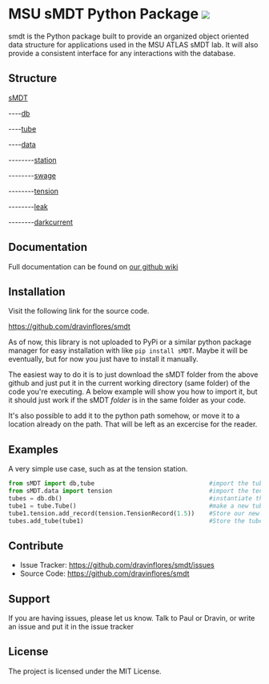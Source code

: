 MSU sMDT Python Package
![](https://atlas.cern/sites/atlas-public.web.cern.ch/files/inline-images/ATLAS-Logo-Ref-RGB-H-transparent.png)
========

smdt is the Python package built to provide an organized object oriented data structure for applications used in the MSU ATLAS sMDT lab. 
It will also provide a consistent interface for any interactions with the database. 

Structure
--------
[sMDT](https://github.com/dravinflores/smdt/wiki/sMDT-package)

----[db](https://github.com/dravinflores/smdt/wiki/db)

----[tube](https://github.com/dravinflores/smdt/wiki/tube)

----[data](https://github.com/dravinflores/smdt/wiki/data-package)

--------[station](https://github.com/dravinflores/smdt/wiki/station)

--------[swage](https://github.com/dravinflores/smdt/wiki/swage)

--------[tension](https://github.com/dravinflores/smdt/wiki/sension)

--------[leak](https://github.com/dravinflores/smdt/wiki/leak)

--------[darkcurrent](https://github.com/dravinflores/smdt/wiki/darkcurrent)

Documentation
-------------
Full documentation can be found on [our github wiki](https://github.com/dravinflores/smdt/wiki)

Installation
------------
Visit the following link for the source code.

https://github.com/dravinflores/smdt

As of now, this library is not uploaded to PyPi or a similar python package manager for easy installation with like `pip install sMDT`.
Maybe it will be eventually, but for now you just have to install it manually. 

The easiest way to do it is to just download the sMDT folder from the above github and just put it in the current working directory (same folder) of the code you're executing. A below example will show you how to import it, but it should just work if the sMDT *folder* is in the same folder as your code.

It's also possible to add it to the python path somehow, or move it to a location already on the path. That will be left as an excercise for the reader. 

Examples
--------
A very simple use case, such as at the tension station.
```python
from sMDT import db,tube                                #import the tube and db modules
from sMDT.data import tension                           #import the tension module
tubes = db.db()                                         #instantiate the database
tube1 = tube.Tube()                                     #make a new tube
tube1.tension.add_record(tension.TensionRecord(1.5))    #Store our new data in the tube, in the form of a TensionRecord object. 
tubes.add_tube(tube1)                                   #Store the tube in the database
```

Contribute
----------

- Issue Tracker: https://github.com/dravinflores/smdt/issues
- Source Code: https://github.com/dravinflores/smdt

Support
-------

If you are having issues, please let us know.
Talk to Paul or Dravin, or write an issue and put it in the issue tracker

License
-------

The project is licensed under the MIT License.
